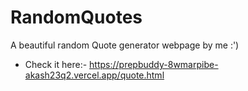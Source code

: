 # RandomQuotes
A beautiful random Quote generator webpage by me :')

* Check it here:-
https://prepbuddy-8wmarpibe-akash23q2.vercel.app/quote.html
